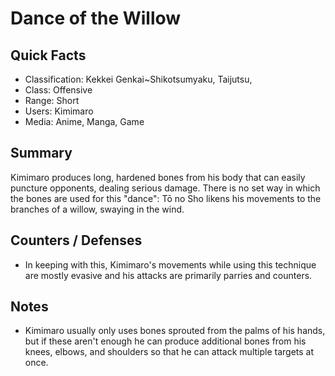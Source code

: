 # Dance of the Willow

## Quick Facts
- Classification: Kekkei Genkai~Shikotsumyaku, Taijutsu,
- Class: Offensive
- Range: Short
- Users: Kimimaro
- Media: Anime, Manga, Game

## Summary
Kimimaro produces long, hardened bones from his body that can easily puncture opponents, dealing serious damage. There is no set way in which the bones are used for this "dance": Tō no Sho likens his movements to the branches of a willow, swaying in the wind.

## Counters / Defenses
- In keeping with this, Kimimaro's movements while using this technique are mostly evasive and his attacks are primarily parries and counters.

## Notes
- Kimimaro usually only uses bones sprouted from the palms of his hands, but if these aren't enough he can produce additional bones from his knees, elbows, and shoulders so that he can attack multiple targets at once.
